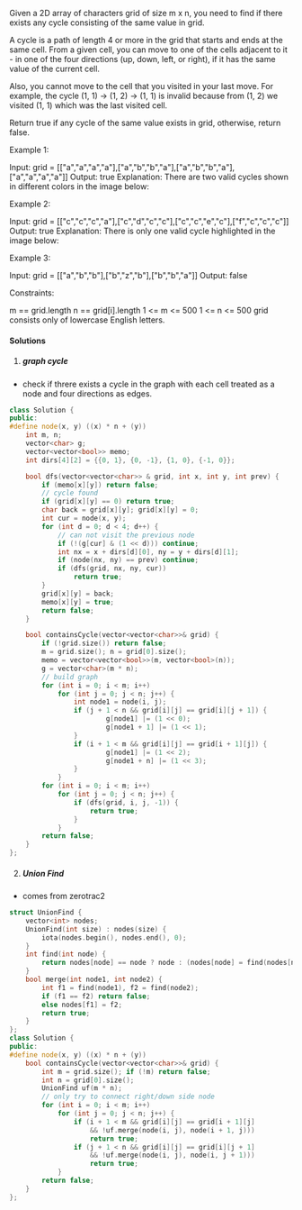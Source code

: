 Given a 2D array of characters grid of size m x n, you need to find if there exists any cycle consisting of the same value in grid.

A cycle is a path of length 4 or more in the grid that starts and ends at the same cell. From a given cell, you can move to one of the cells adjacent to it - in one of the four directions (up, down, left, or right), if it has the same value of the current cell.

Also, you cannot move to the cell that you visited in your last move. For example, the cycle (1, 1) -> (1, 2) -> (1, 1) is invalid because from (1, 2) we visited (1, 1) which was the last visited cell.

Return true if any cycle of the same value exists in grid, otherwise, return false.

 

Example 1:



Input: grid = [["a","a","a","a"],["a","b","b","a"],["a","b","b","a"],["a","a","a","a"]]
Output: true
Explanation: There are two valid cycles shown in different colors in the image below:

Example 2:



Input: grid = [["c","c","c","a"],["c","d","c","c"],["c","c","e","c"],["f","c","c","c"]]
Output: true
Explanation: There is only one valid cycle highlighted in the image below:

Example 3:



Input: grid = [["a","b","b"],["b","z","b"],["b","b","a"]]
Output: false
 

Constraints:

m == grid.length
n == grid[i].length
1 <= m <= 500
1 <= n <= 500
grid consists only of lowercase English letters.


#### Solutions

1. ##### graph cycle

- check if threre exists a cycle in the graph with each cell treated as a node and four directions as edges.

```c++
class Solution {
public:
#define node(x, y) ((x) * n + (y))
    int m, n;
    vector<char> g;
    vector<vector<bool>> memo;
    int dirs[4][2] = {{0, 1}, {0, -1}, {1, 0}, {-1, 0}};

    bool dfs(vector<vector<char>> & grid, int x, int y, int prev) {
        if (memo[x][y]) return false;
        // cycle found
        if (grid[x][y] == 0) return true;
        char back = grid[x][y]; grid[x][y] = 0;
        int cur = node(x, y);
        for (int d = 0; d < 4; d++) {
            // can not visit the previous node
            if (!(g[cur] & (1 << d))) continue;
            int nx = x + dirs[d][0], ny = y + dirs[d][1];
            if (node(nx, ny) == prev) continue;
            if (dfs(grid, nx, ny, cur))
                return true;
        }
        grid[x][y] = back;
        memo[x][y] = true;
        return false;
    }

    bool containsCycle(vector<vector<char>>& grid) {
        if (!grid.size()) return false;
        m = grid.size(); n = grid[0].size();
        memo = vector<vector<bool>>(m, vector<bool>(n));
        g = vector<char>(m * n);
        // build graph
        for (int i = 0; i < m; i++)
            for (int j = 0; j < n; j++) {
                int node1 = node(i, j);
                if (j + 1 < n && grid[i][j] == grid[i][j + 1]) {
                        g[node1] |= (1 << 0);
                        g[node1 + 1] |= (1 << 1);
                }
                if (i + 1 < m && grid[i][j] == grid[i + 1][j]) {
                        g[node1] |= (1 << 2);
                        g[node1 + n] |= (1 << 3);
                }
            }
        for (int i = 0; i < m; i++)
            for (int j = 0; j < n; j++) {
                if (dfs(grid, i, j, -1)) {
                    return true;
                }
            }
        return false;
    }
};
```


2. ##### Union Find

- comes from zerotrac2

```c++
struct UnionFind {
    vector<int> nodes;
    UnionFind(int size) : nodes(size) {
        iota(nodes.begin(), nodes.end(), 0);
    }
    int find(int node) {
        return nodes[node] == node ? node : (nodes[node] = find(nodes[node]));
    }
    bool merge(int node1, int node2) {
        int f1 = find(node1), f2 = find(node2);
        if (f1 == f2) return false;
        else nodes[f1] = f2;
        return true;
    }
};
class Solution {
public:
#define node(x, y) ((x) * n + (y))
    bool containsCycle(vector<vector<char>>& grid) {
        int m = grid.size(); if (!m) return false;
        int n = grid[0].size();
        UnionFind uf(m * n);
        // only try to connect right/down side node
        for (int i = 0; i < m; i++)
            for (int j = 0; j < n; j++) {
                if (i + 1 < m && grid[i][j] == grid[i + 1][j]
                    && !uf.merge(node(i, j), node(i + 1, j)))
                    return true;
                if (j + 1 < n && grid[i][j] == grid[i][j + 1] 
                    && !uf.merge(node(i, j), node(i, j + 1)))
                    return true;
            }
        return false;
    }
};
```